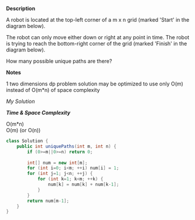 **Description**

A robot is located at the top-left corner of a m x n grid (marked 'Start' in the diagram below).

The robot can only move either down or right at any point in time. The robot is trying to reach the bottom-right corner of the grid (marked 'Finish' in the diagram below).

How many possible unique paths are there?

**Notes**

1 two dimensions dp problem solution may be optimized to use only O(m) instead of O(m\*n) of space complexity

*My Solution*

***Time & Space Complexity***

O(m\*n)  
O(m) (or O(n))

```java
class Solution {
    public int uniquePaths(int m, int n) {
        if (0>=m||0>=n) return 0;
        
        int[] num = new int[m];
        for (int i=0; i<m; ++i) num[i] = 1;
        for (int j=1; j<n; ++j) {
            for (int k=1; k<m; ++k) {
                num[k] = num[k] + num[k-1];
            }
        }
        return num[m-1];
    }
}
```

